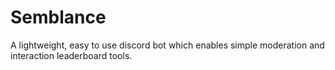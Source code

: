 # Semblance

A lightweight, easy to use discord bot which enables simple moderation and interaction leaderboard tools.
